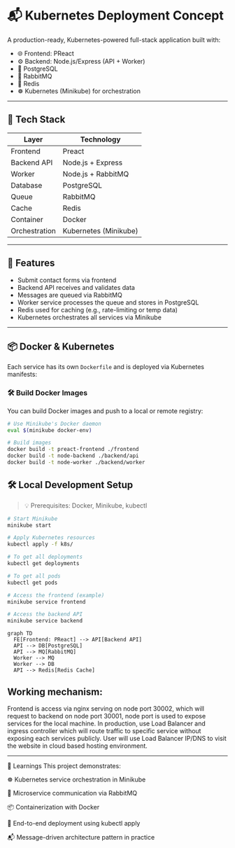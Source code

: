 # 📬 Kubernetes Deployment Concept

A production-ready, Kubernetes-powered full-stack application built with:

- 🌐 Frontend: PReact
- ⚙️ Backend: Node.js/Express (API + Worker)
- 🐘 PostgreSQL
- 🐇 RabbitMQ
- 🧠 Redis
- ☸️ Kubernetes (Minikube) for orchestration

---

## 🧰 Tech Stack

| Layer         | Technology            |
| ------------- | --------------------- |
| Frontend      | Preact                |
| Backend API   | Node.js + Express     |
| Worker        | Node.js + RabbitMQ    |
| Database      | PostgreSQL            |
| Queue         | RabbitMQ              |
| Cache         | Redis                 |
| Container     | Docker                |
| Orchestration | Kubernetes (Minikube) |

---

## 🚀 Features

- Submit contact forms via frontend
- Backend API receives and validates data
- Messages are queued via RabbitMQ
- Worker service processes the queue and stores in PostgreSQL
- Redis used for caching (e.g., rate-limiting or temp data)
- Kubernetes orchestrates all services via Minikube

---

## 📦 Docker & Kubernetes

Each service has its own `Dockerfile` and is deployed via Kubernetes manifests:

### 🛠️ Build Docker Images

You can build Docker images and push to a local or remote registry:

```bash
# Use Minikube's Docker daemon
eval $(minikube docker-env)

# Build images
docker build -t preact-frontend ./frontend
docker build -t node-backend ./backend/api
docker build -t node-worker ./backend/worker
```

## 🛠️ Local Development Setup

> 💡 Prerequisites: Docker, Minikube, kubectl

```bash
# Start Minikube
minikube start

# Apply Kubernetes resources
kubectl apply -f k8s/

# To get all deployments
kubectl get deployments

# To get all pods
kubectl get pods

# Access the frontend (example)
minikube service frontend

# Access the backend API
minikube service backend

```

```mermaid
graph TD
  FE[Frontend: PReact] --> API[Backend API]
  API --> DB[PostgreSQL]
  API --> MQ[RabbitMQ]
  Worker --> MQ
  Worker --> DB
  API --> Redis[Redis Cache]
```

## Working mechanism:

Frontend is access via nginx serving on node port 30002, which will request to backend on node port
30001, node port is used to expose services for the local machine. In production, use Load Balancer
and ingress controller which will route traffic to specific service without exposing each services
publicly. User will use Load Balancer IP/DNS to visit the website in cloud based hosting environment.

---

🧠 Learnings
This project demonstrates:

☸️ Kubernetes service orchestration in Minikube

🧵 Microservice communication via RabbitMQ

📦 Containerization with Docker

🚢 End-to-end deployment using kubectl apply

📬 Message-driven architecture pattern in practice

```

```
